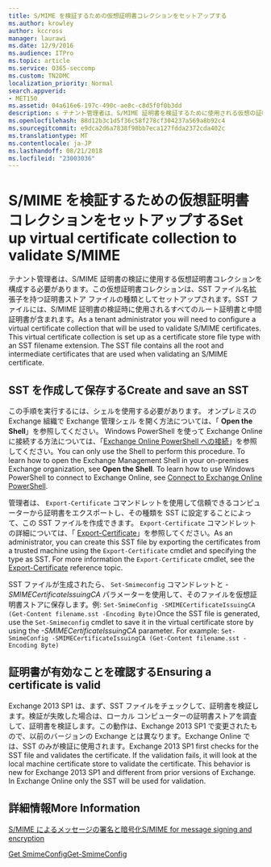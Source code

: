 ```yaml
---
title: S/MIME を検証するための仮想証明書コレクションをセットアップする
ms.author: krowley
author: kccross
manager: laurawi
ms.date: 12/9/2016
ms.audience: ITPro
ms.topic: article
ms.service: O365-seccomp
ms.custom: TN2DMC
localization_priority: Normal
search.appverid:
- MET150
ms.assetid: 04a616e6-197c-490c-ae8c-c8d5f0f0b3dd
description: s テナント管理者は、S/MIME 証明書を検証するために使用される仮想の証明書のコレクションを構成する必要があります。
ms.openlocfilehash: 88d12b3c1d5f36c58f278cf304237a569a8b92c4
ms.sourcegitcommit: e9dca2d6a7838f98bb7eca127fdda2372cda402c
ms.translationtype: MT
ms.contentlocale: ja-JP
ms.lasthandoff: 08/21/2018
ms.locfileid: "23003036"
---
```

# <a name="set-up-virtual-certificate-collection-to-validate-smime"></a><span data-ttu-id="4ce9c-103">S/MIME を検証するための仮想証明書コレクションをセットアップする</span><span class="sxs-lookup"><span data-stu-id="4ce9c-103">Set up virtual certificate collection to validate S/MIME</span></span>

<span data-ttu-id="4ce9c-p101">テナント管理者は、S/MIME 証明書の検証に使用する仮想証明書コレクションを構成する必要があります。この仮想証明書コレクションは、SST ファイル名拡張子を持つ証明書ストア ファイルの種類としてセットアップされます。SST ファイルには、S/MIME 証明書の検証時に使用されるすべてのルート証明書と中間証明書が含まれます。</span><span class="sxs-lookup"><span data-stu-id="4ce9c-p101">As a tenant administrator you will need to configure a virtual certificate collection that will be used to validate S/MIME certificates. This virtual certificate collection is set up as a certificate store file type with an SST filename extension. The SST file contains all the root and intermediate certificates that are used when validating an S/MIME certificate.</span></span>
  
## <a name="create-and-save-an-sst"></a><span data-ttu-id="4ce9c-107">SST を作成して保存する</span><span class="sxs-lookup"><span data-stu-id="4ce9c-107">Create and save an SST</span></span>
<span data-ttu-id="4ce9c-108"><a name="sectionSection0"> </a></span><span class="sxs-lookup"><span data-stu-id="4ce9c-108"></span></span>

<span data-ttu-id="4ce9c-p102">この手順を実行するには、シェルを使用する必要があります。 オンプレミスの Exchange 組織で Exchange 管理シェル を開く方法については、「 **Open the Shell**」を参照してください。 Windows PowerShell を使って Exchange Online に接続する方法については、「[Exchange Online PowerShell への接続](https://go.microsoft.com/fwlink/p/?linkid=396554)」を参照してください。</span><span class="sxs-lookup"><span data-stu-id="4ce9c-p102">You can only use the Shell to perform this procedure. To learn how to open the Exchange Management Shell in your on-premises Exchange organization, see **Open the Shell**. To learn how to use Windows PowerShell to connect to Exchange Online, see [Connect to Exchange Online PowerShell](https://go.microsoft.com/fwlink/p/?linkid=396554).</span></span>
  
<span data-ttu-id="4ce9c-p103">管理者は、 `Export-Certificate` コマンドレットを使用して信頼できるコンピューターから証明書をエクスポートし、その種類を SST に設定することによって、この SST ファイルを作成できます。  `Export-Certificate` コマンドレットの詳細については、「 [Export-Certificate](https://technet.microsoft.com/en-us/library/hh848628.aspx)」を参照してください。</span><span class="sxs-lookup"><span data-stu-id="4ce9c-p103">As an administrator, you can create this SST file by exporting the certificates from a trusted machine using the  `Export-Certificate` cmdlet and specifying the type as SST. For more information the  `Export-Certificate` cmdlet, see the [Export-Certificate](https://technet.microsoft.com/en-us/library/hh848628.aspx) reference topic.</span></span> 
  
<span data-ttu-id="4ce9c-p104">SST ファイルが生成されたら、 `Set-Smimeconfig` コマンドレットと  _-SMIMECertificateIssuingCA_ パラメーターを使用して、そのファイルを仮想証明書ストアに保存します。例:  `Set-SmimeConfig -SMIMECertificateIssuingCA (Get-Content filename.sst -Encoding Byte)`</span><span class="sxs-lookup"><span data-stu-id="4ce9c-p104">Once the SST file is generated, use the  `Set-Smimeconfig` cmdlet to save it in the virtual certificate store by using the  _-SMIMECertificateIssuingCA_ parameter. For example:  `Set-SmimeConfig -SMIMECertificateIssuingCA (Get-Content filename.sst -Encoding Byte)`</span></span>
  
## <a name="ensuring-a-certificate-is-valid"></a><span data-ttu-id="4ce9c-116">証明書が有効なことを確認する</span><span class="sxs-lookup"><span data-stu-id="4ce9c-116">Ensuring a certificate is valid</span></span>
<span data-ttu-id="4ce9c-117"><a name="sectionSection1"> </a></span><span class="sxs-lookup"><span data-stu-id="4ce9c-117"></span></span>

<span data-ttu-id="4ce9c-p105">Exchange 2013 SP1 は、まず、SST ファイルをチェックして、証明書を検証します。検証が失敗した場合は、ローカル コンピューターの証明書ストアを調査して、証明書を検証します。この動作は、Exchange 2013 SP1 で変更されたもので、以前のバージョンの Exchange とは異なります。Exchange Online では、SST のみが検証に使用されます。</span><span class="sxs-lookup"><span data-stu-id="4ce9c-p105">Exchange 2013 SP1 first checks for the SST file and validates the certificate. If the validation fails, it will look at the local machine certificate store to validate the certificate. This behavior is new for Exchange 2013 SP1 and different from prior versions of Exchange. In Exchange Online only the SST will be used for validation.</span></span>
  
## <a name="more-information"></a><span data-ttu-id="4ce9c-122">詳細情報</span><span class="sxs-lookup"><span data-stu-id="4ce9c-122">More Information</span></span>
<span data-ttu-id="4ce9c-123"><a name="sectionSection2"> </a></span><span class="sxs-lookup"><span data-stu-id="4ce9c-123"></span></span>

[<span data-ttu-id="4ce9c-124">S/MIME によるメッセージの署名と暗号化</span><span class="sxs-lookup"><span data-stu-id="4ce9c-124">S/MIME for message signing and encryption</span></span>](s-mime-for-message-signing-and-encryption.md)
  
[<span data-ttu-id="4ce9c-125">Get SmimeConfig</span><span class="sxs-lookup"><span data-stu-id="4ce9c-125">Get-SmimeConfig</span></span>](http://technet.microsoft.com/library/4b29fa89-0840-4fe9-8885-019fcef2e02b.aspx)
  

